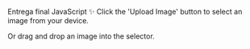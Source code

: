 Entrega final JavaScript ✨
Click the 'Upload Image' button to select an image from your device.

Or drag and drop an image into the selector.
